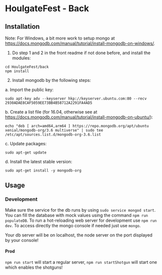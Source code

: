 # HoulgateFest - Back
## Installation
Note: For Windows, a bit more work to setup mongo at https://docs.mongodb.com/manual/tutorial/install-mongodb-on-windows/.

1. Do step 1 and 2 in the front readme if not done before, and install the modules:
```shell
cd HoulgateFest/back
npm install
```
2. Install mongodb by the following steps:

a. Import the public key:
```shell
sudo apt-key adv --keyserver hkp://keyserver.ubuntu.com:80 --recv 2930ADAE8CAF5059EE73BB4B58712A2291FA4AD5
```
b. Create a list file (for 16.04, otherwise see at https://docs.mongodb.com/manual/tutorial/install-mongodb-on-ubuntu/):
```shell
echo "deb [ arch=amd64,arm64 ] https://repo.mongodb.org/apt/ubuntu xenial/mongodb-org/3.6 multiverse" | sudo tee /etc/apt/sources.list.d/mongodb-org-3.6.list
```
c. Update packages:
```shell
sudo apt-get update
```
d. Install the latest stable version:
```shell
sudo apt-get install -y mongodb-org
```
## Usage
### Development
Make sure the service for the db runs by using `sudo service mongod start`.
You can fill the database with mock values using the command `npm run populateDB`.
To run a hot-reloading web server for development use  `npm run dev`. To access directly the mongo console if needed just use `mongo`.

Your db server will be on localhost, the node server on the port displayed by your console!
#### Prod
`npm run start` will start a regular server, `npm run startShotgun` will start one which enables the shotguns!
